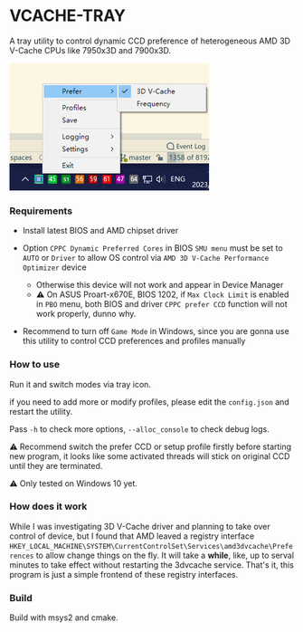# VCACHE-TRAY

A tray utility to control dynamic CCD preference of heterogeneous AMD 3D V-Cache CPUs like 7950x3D and 7900x3D.

![](./asset/preview.png)

### Requirements

- Install latest BIOS and AMD chipset driver
- Option `CPPC Dynamic Preferred Cores` in BIOS `SMU menu` must be set to `AUTO` or `Driver` to allow OS control via `AMD 3D V-Cache Performance Optimizer` device
  - Otherwise this device will not work and appear in Device Manager
  - ⚠ On ASUS Proart-x670E, BIOS 1202, if `Max Clock Limit` is enabled in `PBO` menu, both BIOS and driver `CPPC prefer CCD` function will not work properly, dunno why.
  
- Recommend to turn off `Game Mode` in Windows, since you are gonna use this utility to control CCD preferences and profiles manually



### How to use

Run it and switch modes via tray icon.

if you need to add more or modify profiles, please edit the `config.json` and restart the utility.

Pass `-h` to check more options, `--alloc_console` to check debug logs.

⚠ Recommend switch the prefer CCD or setup profile firstly before starting new program, it looks like some activated threads will stick on original CCD until they are terminated.

⚠ Only tested on Windows 10 yet.



### How does it work

While I was investigating 3D V-Cache driver and planning to take over control of device, but I found that AMD leaved a registry interface `HKEY_LOCAL_MACHINE\SYSTEM\CurrentControlSet\Services\amd3dvcache\Preferences` to allow change things on the fly. It will take a **while**, like, up to serval minutes to take effect without restarting the 3dvcache service. That's it, this program is just a simple frontend of these registry interfaces.



### Build

Build with msys2 and cmake.

